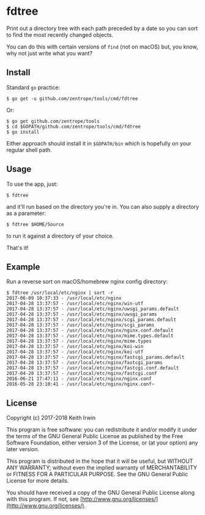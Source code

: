 # fdtree

Print out a directory tree with each path preceded by a date so you
can sort to find the most recently changed objects.

You can do this with certain versions of `find` (not on macOS) but,
you know, why not just write what you want?


## Install

Standard `go` practice:

    $ go get -u github.com/zentrope/tools/cmd/fdtree

Or:

    $ go get github.com/zentrope/tools
    $ cd $GOPATH/github.com/zentrope/tools/cmd/fdtree
    $ go install

Either approach should install it in `$GOPATH/bin` which is hopefully
on your regular shell path.

## Usage

To use the app, just:

    $ fdtree

and it'll run based on the directory you're in. You can also supply a
directory as a parameter:

    $ fdtree $HOME/Source

to run it against a directory of your choice.

That's it!


## Example

Run a reverse sort on macOS/homebrew nginx config directory:

    $ fdtree /usr/local/etc/nginx | sort -r
    2017-06-09 10:37:33 - /usr/local/etc/nginx
    2017-04-28 13:37:57 - /usr/local/etc/nginx/win-utf
    2017-04-28 13:37:57 - /usr/local/etc/nginx/uwsgi_params.default
    2017-04-28 13:37:57 - /usr/local/etc/nginx/uwsgi_params
    2017-04-28 13:37:57 - /usr/local/etc/nginx/scgi_params.default
    2017-04-28 13:37:57 - /usr/local/etc/nginx/scgi_params
    2017-04-28 13:37:57 - /usr/local/etc/nginx/nginx.conf.default
    2017-04-28 13:37:57 - /usr/local/etc/nginx/mime.types.default
    2017-04-28 13:37:57 - /usr/local/etc/nginx/mime.types
    2017-04-28 13:37:57 - /usr/local/etc/nginx/koi-win
    2017-04-28 13:37:57 - /usr/local/etc/nginx/koi-utf
    2017-04-28 13:37:57 - /usr/local/etc/nginx/fastcgi_params.default
    2017-04-28 13:37:57 - /usr/local/etc/nginx/fastcgi_params
    2017-04-28 13:37:57 - /usr/local/etc/nginx/fastcgi.conf.default
    2017-04-28 13:37:57 - /usr/local/etc/nginx/fastcgi.conf
    2016-06-21 17:47:11 - /usr/local/etc/nginx/nginx.conf
    2016-05-28 23:10:41 - /usr/local/etc/nginx/nginx.conf~

## License

Copyright (c) 2017-2018 Keith Irwin

This program is free software: you can redistribute it and/or modify
it under the terms of the GNU General Public License as published
by the Free Software Foundation, either version 3 of the License,
or (at your option) any later version.

This program is distributed in the hope that it will be useful,
but WITHOUT ANY WARRANTY; without even the implied warranty of
MERCHANTABILITY or FITNESS FOR A PARTICULAR PURPOSE.  See the
GNU General Public License for more details.

You should have received a copy of the GNU General Public License
along with this program.  If not, see
[http://www.gnu.org/licenses/](http://www.gnu.org/licenses/).
